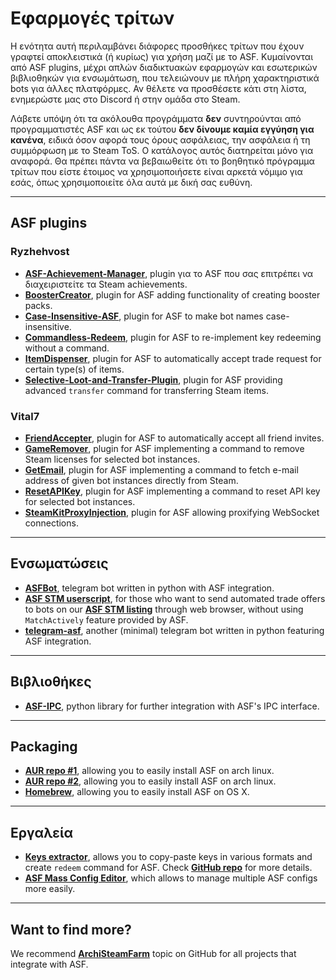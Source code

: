 # Εφαρμογές τρίτων

Η ενότητα αυτή περιλαμβάνει διάφορες προσθήκες τρίτων που έχουν γραφτεί αποκλειστικά (ή κυρίως) για χρήση μαζί με το ASF. Κυμαίνονται από ASF plugins, μέχρι απλών διαδικτυακών εφαρμογών και εσωτερικών βιβλιοθηκών για ενσωμάτωση, που τελειώνουν με πλήρη χαρακτηριστικά bots για άλλες πλατφόρμες. Αν θέλετε να προσθέσετε κάτι στη λίστα, ενημερώστε μας στο Discord ή στην ομάδα στο Steam.

Λάβετε υπόψη ότι τα ακόλουθα προγράμματα **δεν** συντηρούνται από προγραμματιστές ASF και ως εκ τούτου **δεν δίνουμε καμία εγγύηση για κανένα**, ειδικά όσον αφορά τους όρους ασφάλειας, την ασφάλεια ή τη συμμόρφωση με το Steam ToS. Ο κατάλογος αυτός διατηρείται μόνο για αναφορά. Θα πρέπει πάντα να βεβαιωθείτε ότι το βοηθητικό πρόγραμμα τρίτων που είστε έτοιμος να χρησιμοποιήσετε είναι αρκετά νόμιμο για εσάς, όπως χρησιμοποιείτε όλα αυτά με δική σας ευθύνη.

---

## ASF plugins

### Ryzhehvost

- **[ASF-Achievement-Manager](https://github.com/Ryzhehvost/ASF-Achievement-Manager)**, plugin για το ASF που σας επιτρέπει να διαχειριστείτε τα Steam achievements.
- **[BoosterCreator](https://github.com/Ryzhehvost/BoosterCreator)**, plugin for ASF adding functionality of creating booster packs.
- **[Case-Insensitive-ASF](https://github.com/Ryzhehvost/Case-Insensitive-ASF)**, plugin for ASF to make bot names case-insensitive.
- **[Commandless-Redeem](https://github.com/Ryzhehvost/Commandless-Redeem)**, plugin for ASF to re-implement key redeeming without a command.
- **[ItemDispenser](https://github.com/Ryzhehvost/ItemDispenser)**, plugin for ASF to automatically accept trade request for certain type(s) of items.
- **[Selective-Loot-and-Transfer-Plugin](https://github.com/Ryzhehvost/Selective-Loot-and-Transfer-Plugin)**, plugin for ASF providing advanced `transfer` command for transferring Steam items.

### Vital7

- **[FriendAccepter](https://github.com/Vital7/FriendAccepter)**, plugin for ASF to automatically accept all friend invites.
- **[GameRemover](https://github.com/Vital7/GameRemover)**, plugin for ASF implementing a command to remove Steam licenses for selected bot instances.
- **[GetEmail](https://github.com/Vital7/GetEmail)**, plugin for ASF implementing a command to fetch e-mail address of given bot instances directly from Steam.
- **[ResetAPIKey](https://github.com/Vital7/ResetAPIKey)**, plugin for ASF implementing a command to reset API key for selected bot instances.
- **[SteamKitProxyInjection](https://github.com/Vital7/SteamKitProxyInjection)**, plugin for ASF allowing proxifying WebSocket connections.

---

## Ενσωματώσεις

- **[ASFBot](https://github.com/dmcallejo/ASFBot)**, telegram bot written in python with ASF integration.
- **[ASF STM userscript](https://greasyfork.org/en/scripts/404754-asf-stm)**, for those who want to send automated trade offers to bots on our **[ASF STM listing](https://github.com/JustArchiNET/ArchiSteamFarm/wiki/Statistics#public-asf-stm-listing)** through web browser, without using `MatchActively` feature provided by ASF.
- **[telegram-asf](https://github.com/deluxghost/telegram-asf)**, another (minimal) telegram bot written in python featuring ASF integration.

---

## Βιβλιοθήκες

- **[ASF-IPC](https://github.com/deluxghost/ASF_IPC)**, python library for further integration with ASF's IPC interface.

---

## Packaging

- **[AUR repo #1](https://aur.archlinux.org/packages/asf)**, allowing you to easily install ASF on arch linux.
- **[AUR repo #2](https://aur.archlinux.org/packages/archisteamfarm-bin)**, allowing you to easily install ASF on arch linux.
- **[Homebrew](https://formulae.brew.sh/formula/archi-steam-farm)**, allowing you to easily install ASF on OS X.

---

## Εργαλεία

- **[Keys extractor](https://ske.xpixv.com)**, allows you to copy-paste keys in various formats and create `redeem` command for ASF. Check **[GitHub repo](https://github.com/PixvIO/SKE)** for more details.
- **[ASF Mass Config Editor](https://github.com/genesix-eu/ASF_MCE)**, which allows to manage multiple ASF configs more easily.

---

## Want to find more?

We recommend **[ArchiSteamFarm](https://github.com/topics/archisteamfarm)** topic on GitHub for all projects that integrate with ASF.